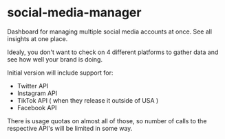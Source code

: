 # social-media-manager
Dashboard for managing multiple social media accounts at once. See all insights at one place.

Idealy, you don't want to check on 4 different platforms to gather data and see how well your brand is doing.

Initial version will include support for:

- Twitter API
- Instagram API
- TikTok API ( when they release it outside of USA )
- Facebook API

There is usage quotas on almost all of those, so number of calls to the respective API's will be limited
in some way.
